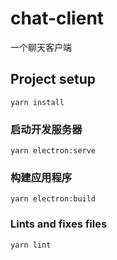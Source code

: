 # chat-client

一个聊天客户端

## Project setup
```
yarn install
```

### 启动开发服务器
```
yarn electron:serve
```

### 构建应用程序
```
yarn electron:build
```

### Lints and fixes files
```
yarn lint
```


